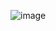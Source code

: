 ![image](https://github.com/radatanasov210/SAP-Project/assets/115942521/9b147157-01db-4881-826c-38f78c42c84e)
